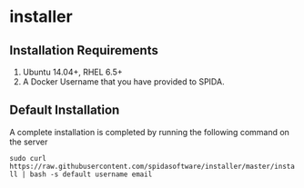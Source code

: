 # installer

Installation Requirements
----------

1. Ubuntu 14.04+, RHEL 6.5+
2. A Docker Username that you have provided to SPIDA.


Default Installation
-------------------

A complete installation is completed by running the following command on the server

`sudo curl https://raw.githubusercontent.com/spidasoftware/installer/master/install | bash -s default username email`

